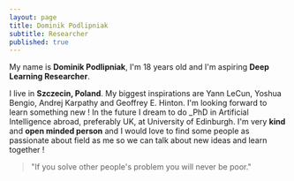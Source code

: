 ```yaml
---
layout: page
title: Dominik Podlipniak
subtitle: Researcher
published: true
---
```


My name is **Dominik Podlipniak**, I'm 18 years old and I'm aspiring **Deep Learning Researcher**.

I live in **Szczecin, Poland**. My biggest inspirations are Yann LeCun, Yoshua Bengio, 
Andrej Karpathy and Geoffrey E. Hinton. I'm looking forward to learn something new ! In the future
I dream to do _PhD in Artificial Intelligence abroad, preferably UK, at University of Edinburgh. I'm very **kind** and **open minded
person** and I would love to find some people as passionate about field as me so we can talk
about new ideas and learn together !

> "If you solve other people's problem you will never be poor."
